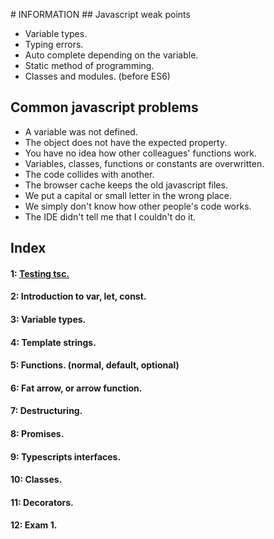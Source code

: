 # INFORMATION
## Javascript weak points

- Variable types.
- Typing errors.
- Auto complete depending on the variable.
- Static method of programming.
- Classes and modules. (before ES6)

## Common javascript problems

- A variable was not defined.
- The object does not have the expected property.
- You have no idea how other colleagues' functions work.
- Variables, classes, functions or constants are overwritten.
- The code collides with another.
- The browser cache keeps the old javascript files.
- We put a capital or small letter in the wrong place.
- We simply don't know how other people's code works.
- The IDE didn't tell me that I couldn't do it.

## Index
#### 1: [Testing tsc.](https://github.com/Nouvellie/angular8/blob/master/course/02.ts-es6/app.ts)

#### 2: Introduction to var, let, const.

#### 3: Variable types.

#### 4: Template strings.

#### 5: Functions. (normal, default, optional)

#### 6: Fat arrow, or arrow function.

#### 7: Destructuring.

#### 8: Promises.

#### 9: Typescripts interfaces.

#### 10: Classes.

#### 11: Decorators.

#### 12: Exam 1.